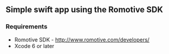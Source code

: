 ## Simple swift app using the Romotive SDK

### Requirements
* Romotive SDK - http://www.romotive.com/developers/
* Xcode 6 or later
